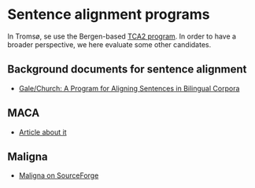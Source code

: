 # Sentence alignment programs

In Tromsø, se use the Bergen-based [TCA2 program](tca2.html). In order to have
a broader perspective, we here evaluate some other candidates.

## Background documents for sentence alignment

* [Gale/Church: A Program for Aligning Sentences in Bilingual Corpora](http://www.aclweb.org/anthology-new/J/J93/J93-1004.pdf)

## MACA

* [Article about it](http://portal.acm.org/citation.cfm?id=1432784.1432898)

## Maligna

* [Maligna on SourceForge](http://align.sourceforge.net/)
